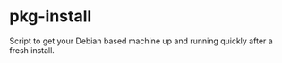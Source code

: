 pkg-install
===========

Script to get your Debian based machine up and running quickly after a fresh install.